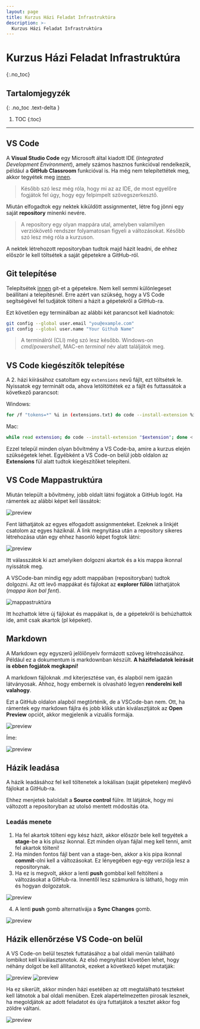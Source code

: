 ```yaml
---
layout: page
title: Kurzus Házi Feladat Infrastruktúra
description: >-
  Kurzus Házi Feladat Infrastruktúra
---
```


# Kurzus Házi Feladat Infrastruktúra
{:.no_toc}

## Tartalomjegyzék
{: .no_toc .text-delta }

1. TOC
{:toc}

---

## VS Code

A **Visual Studio Code** egy Microsoft által kiadott IDE (_Integrated Development Environment_), amely számos hasznos funkcióval rendelkezik, például a **GitHub Classroom** funkcióval is. Ha még nem telepítettétek meg, akkor tegyétek meg [innen](https://code.visualstudio.com/).

> Később szó lesz még róla, hogy mi az az IDE, de most egyelőre fogjátok fel úgy, hogy egy felpimpelt szövegszerkesztő.

Miután elfogadtok egy nektek kiküldött assignmentet, létre fog jönni egy saját **repository** minenki nevére.

> A repository egy olyan mappára utal, amelyben valamilyen verziókövető rendszer folyamatosan figyeli a változásokat. Később szó lesz még róla a kurzuson.

A nektek létrehozott repositoryban tudtok majd házit leadni, de ehhez először le kell töltsétek a saját gépetekre a GitHub-ról.

## Git telepítése

Telepítsétek [innen](https://git-scm.com/downloads) git-et a gépetekre. Nem kell semmi különlegeset beállítani a telepítésnél. Erre azért van szükség, hogy a VS Code segítségével fel tudjátok tölteni a házit a gépetekről a GitHub-ra.

Ezt követően egy terminálban az alábbi két parancsot kell kiadnotok:

```bash
git config --global user.email "you@example.com"
git config --global user.name "Your Github Name"
```

> A terminálról (CLI) még szó lesz később. Windows-on _cmd_/_powershell_, MAC-en _terminal_ név alatt találjátok meg.

## VS Code kiegészítők telepítése

A 2. házi kiírásához csatoltam egy `extensions` nevű fájlt, ezt töltsétek le. Nyissatok egy terminált oda, ahova letöltöttétek ez a fájlt és futtassátok a következő parancsot:

Windows:

```bash
for /f "tokens=*" %i in (extensions.txt) do code --install-extension %i
```

Mac:

```bash
while read extension; do code --install-extension "$extension"; done < extensions.txt
```

Ezzel települ minden olyan bővítmény a VS Code-ba, amire a kurzus elején szükségetek lehet. Egyébként a VS Code-on belül jobb oldalon az **Extensions** fül alatt tudtok kiegészítőket telepíteni.

## VS Code Mappastruktúra

Miután települt a bővítmény, jobb oldalt látni fogjátok a GitHub logót. Ha rámentek az alábbi képet kell lássátok:

![preview](./assets/images/hw_inf/1.png)

Fent láthatjátok az egyes elfogadott assignmenteket. Ezeknek a linkjét csatolom az egyes háziknál. A link megnyitása után a repository sikeres létrehozása után egy ehhez hasonló képet fogtok látni:

![preview](./assets/images/hw_inf/github-classroom-newass.png)

Itt válasszátok ki azt amelyiken dolgozni akartok és a kis mappa ikonnal nyissátok meg.

A VSCode-ban mindig egy adott mappában (repositoryban) tudtok dolgozni. Az ott levő mappákat és fájlokat az **explorer fülön** láthatjátok (_mappa ikon bal fent_).

![mappastruktúra](./assets/images/hw_inf/4.png)

Itt hozhattok létre új fájlokat és mappákat is, de a gépetekről is behúzhattok ide, amit csak akartok (pl képeket).

## Markdown

A Markdown egy egyszerű jelölőnyelv formázott szöveg létrehozásához. Például ez a dokumentum is markdownban készült. **A házifeladatok leírását is ebben fogjátok megkapni!**

A markdown fájloknak .md kiterjesztése van, és alapból nem igazán látványosak. Ahhoz, hogy embernek is olvasható legyen **renderelni kell valahogy**.

Ezt a GitHub oldalon alapból megtörténik, de a VSCode-ban nem. Ott, ha rámentek egy markdown fájlra és jobb klikk után kiválasztjátok az **Open Preview** opciót, akkor megjelenik a vizuális formája.

![preview](./assets/images/hw_inf/2.png)

Íme:

![preview](./assets/images/hw_inf/3.png)

## Házik leadása

A házik leadásához fel kell töltenetek a lokálisan (saját gépeteken) meglévő fájlokat a GitHub-ra.

Ehhez menjetek baloldalt a **Source control** fülre. Itt látjátok, hogy mi változott a repositoryban az utolsó mentett módosítás óta.

### **Leadás menete**

1. Ha fel akartok tölteni egy kész házit, akkor először bele kell tegyétek a **stage**-be a kis plusz ikonnal. Ezt minden olyan fájlal meg kell tenni, amit fel akartok tölteni!
2. Ha minden fontos fájl bent van a stage-ben, akkor a kis pipa ikonnal **commit**-olni kell a változásokat. Ez lényegében egy-egy verziója lesz a repositorynak.
3. Ha ez is megvolt, akkor a lenti **push** gombbal kell feltölteni a változásokat a GitHub-ra. Innentől lesz számunkra is látható, hogy min és hogyan dolgozatok.

![preview](./assets/images/hw_inf/5.png)

4. A lenti **push** gomb alternatívája a **Sync Changes** gomb.

![preview](./assets/images/hw_inf/github-sync.png)

## Házik ellenőrzése VS Code-on belül

A VS Code-on belül tesztek futtatásához a bal oldali menün található lombikot kell kiválasztanotok. Az első megnyitást követően lehet, hogy néhány dolgot be kell állítanotok, ezeket a következő képet mutatják:

![preview](./assets/images/hw_inf/pytest_config1.png)
![preview](./assets/images/hw_inf/pytest_config2.png)

Ha ez sikerült, akkor minden házi esetében az ott megtalálható teszteket kell látnotok a bal oldali menüben. Ezek alapértelmezetten pirosak lesznek, ha megoldjátok az adott feladatot és újra futtatjátok a tesztet akkor fog zöldre váltani.

![preview](./assets/images/hw_inf/pytest_config3.png)
